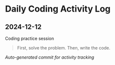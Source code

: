 # Daily Coding Activity Log

## 2024-12-12

Coding practice session

> First, solve the problem. Then, write the code.

*Auto-generated commit for activity tracking*
